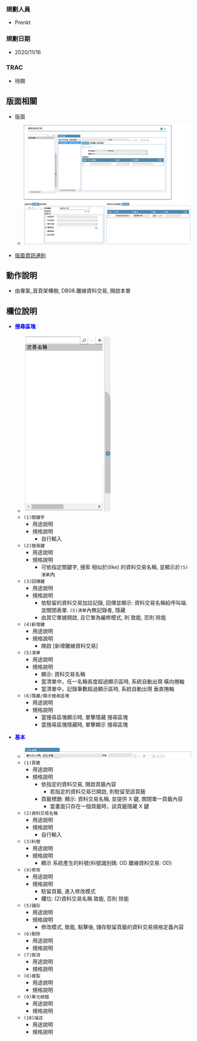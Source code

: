 ### <div id="user">規劃人員</div>
* Prenkt

### <div id="updatedate">規劃日期</div>
* 2020/11/16

### <div id="trac">TRAC</div>
* 待開 

## <div id="layout">版面相關</div>
* 版面
    * ![pic][image_OfflinePosting]

* [版面資訊通則][link_ruleother1]

## <div id="form-action">動作說明</div>
* 由專案_首頁架構樹, DB08.離線資料交易, 開啟本單

## <div id="object-desc">欄位說明</div>
* <p id="fieldbreak1" style="color:blue;font-weight:bold">搜尋區塊</p>

    * ![pic][image_OfflinePosting_Block1]
    * `(1)關鍵字`
        * 用途說明
        * 規格說明
            * 自行輸入
    * `(2)搜尋鍵`
        * 用途說明
        * 規格說明
            * 可依指定關鍵字, 搜索 相似於(like) 的資料交易名稱, 並顯示於`(5)清單`內
    * `(3)回傳鍵`
        * 用途說明
        * 規格說明
            * 依駐留的資料交易加註記錄, 回傳並顯示: 資料交易名稱給呼叫端. 並關閉表單. `(5)清單`內無記錄者, 隱藏
            * 由其它單據開啟, 且它單為編修模式, 則 致能, 否則 除能
    * `(4)新增鍵`
        * 用途說明
        * 規格說明
            * 開啟 [新增離線資料交易]
    * `(5)清單`
        * 用途說明
        * 規格說明
            * 顯示: 資料交易名稱
            * 當清單中，任一名稱長度超過顯示區時, 系統自動出現 橫向捲軸
            * 當清單中，記錄筆數超過顯示區時, 系統自動出現 垂直捲軸
    * `(6)隱藏/顯示搜尋區塊`
        * 用途說明
        * 規格說明
            * 當搜尋區塊顯示時, 單擊隱藏 搜尋區塊
            * 當搜尋區塊隱藏時, 單擊顯示 搜尋區塊

* <p id="fieldbreak2" style="color:blue;font-weight:bold">基本</p>

    * ![pic][image_OfflinePosting_Block2]
    * `(1)頁籤`
        * 用途說明
        * 規格說明
            * 依指定的資料交易, 開啟頁籤內容
                * 若指定的資料交易已開啟, 則駐留至該頁籤
            * 頁籤標題: 顯示: 資料交易名稱, 並提供 X 鍵, 關閉單一頁籤內容
                * 當畫面只存在一個頁籤時，該頁籤隱藏 X 鍵
    * `(2)資料交易名稱`
        * 用途說明
        * 規格說明
            * 自行輸入
    * `(3)料號`
        * 用途說明
        * 規格說明
            * 顯示 系統產生的料號(料號識別碼: OD 離線資料交易: OD)
    * `(4)修改`
        * 用途說明
        * 規格說明
            * 駐留頁籤, 進入修改模式
            * 欄位: (2)資料交易名稱 致能, 否則 除能
    * `(5)儲存`
        * 用途說明
        * 規格說明
            * 修改模式, 致能, 點擊後, 儲存駐留頁籤的資料交易規格定義內容
    * `(6)刪除`
        * 用途說明
        * 規格說明
    * `(7)取消`
        * 用途說明
        * 規格說明
    * `(8)複製`
        * 用途說明
        * 規格說明
    * `(9)單元檢錯`
        * 用途說明
        * 規格說明
    * `(10)描述`
        * 用途說明
        * 規格說明


<!-- 圖片 -->
[image_OfflinePosting]:attachment/OfflinePosting.png
[image_OfflinePosting_Block1]:attachment/OfflinePosting-Block1.png
[image_OfflinePosting_Block2]:attachment/OfflinePosting-Block2.png

<!-- 超連結 -->
[link_fieldbreak1]:#fieldbreak1 "欄位說明/搜尋區塊"
[link_fieldbreak2]:#fieldbreak2 "欄位說明/基本"

[link_ruleother1]:/8.10.0/IDE/Specification/RulesOther/README#ruleother1 "共用通則_其它/版面資訊通則"